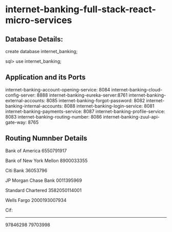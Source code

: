 # internet-banking-full-stack-react-micro-services

Database Details:
------------------
create database internet_banking;

sql> use internet_banking;

Application and its Ports
--------------------------
internet-banking-account-opening-service: 8084
internet-banking-cloud-config-server: 8888
internet-banking-eureka-server:8761
internet-banking-external-accounts: 8085
internet-banking-forgot-password: 8082
internet-banking-internal-accounts: 8088
internet-banking-login-service: 8081
internet-banking-payments-service: 8087
internet-banking-profile-service: 8083
internet-banking-routing-number: 8086
internet-banking-zuul-api-gate-way: 8765


Routing Numnber Details
---------------------------
Bank of America 6550791917

Bank of New York Mellon 8900033355

Citi Bank 36053796 

JP Morgan Chase Bank 0011395969

Standard Chartered 3582050114001

Wells Fargo 2000193007934

Cif:
***
97846298
79703998
